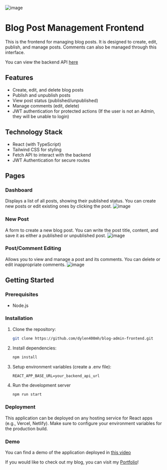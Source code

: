 ![image](https://github.com/user-attachments/assets/a2eef400-f1f5-47d3-848b-c778984bda31)

# Blog Post Management Frontend

This is the frontend for managing blog posts. It is designed to create, edit, publish, and manage posts. Comments can also be managed through this interface.

You can view the backend API [here](https://github.com/dylen400mh/blog-api)

## Features
- Create, edit, and delete blog posts
- Publish and unpublish posts
- View post status (published/unpublished)
- Manage comments (edit, delete)
- JWT authentication for protected actions (If the user is not an Admin, they will be unable to login)

## Technology Stack
- React (with TypeScript)
- Tailwind CSS for styling
- Fetch API to interact with the backend
- JWT Authentication for secure routes

## Pages
### Dashboard
Displays a list of all posts, showing their published status. You can create new posts or edit existing ones by clicking the post.
![image](https://github.com/user-attachments/assets/3772ae91-dd71-4b4d-ab9d-b684bd8b6f60)

### New Post
A form to create a new blog post. You can write the post title, content, and save it as either a published or unpublished post.
![image](https://github.com/user-attachments/assets/ae86241f-98ad-4877-b876-4b8b83c9c465)

### Post/Comment Editing
Allows you to view and manage a post and its comments. You can delete or edit inappropriate comments.
![image](https://github.com/user-attachments/assets/30c83a7b-8e58-45ca-84f5-b12822c1820d)

## Getting Started

### Prerequisites
- Node.js

### Installation
1. Clone the repository:
   ```bash
   git clone https://github.com/dylen400mh/blog-admin-frontend.git
2. Install dependencies:
   ```bash
   npm install
3. Setup environment variables (create a .env file):
   ```plaintext
   REACT_APP_BASE_URL=your_backend_api_url
4. Run the development server
   ```bash
   npm run start

### Deployment
This application can be deployed on any hosting service for React apps (e.g., Vercel, Netlify). Make sure to configure your environment variables for the production build.

### Demo
You can find a demo of the application deployed in [this video](https://www.youtube.com/watch?v=4OSidLXTCLw)

If you would like to check out my blog, you can visit my [Portfolio](https://dylenbelanger.com)!
